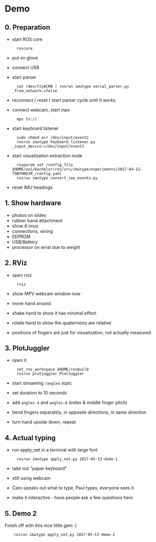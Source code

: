# Demo

## 0. Preparation

* start ROS core

        roscore

* put on glove
* connect USB
* start parser

        cat /dev/ttyACM0 | rosrun imutype serial_parser.py _from_network:=false

* reconnect / reset / start parser cycle until it works
* connect webcam, start mpv

        mpv tv://

* start keyboard listener

        sudo chmod a+r /dev/input/event2
        rosrun imutype keyboard_listener.py _input_device:=/dev/input/event2

* start visualization extraction node

        rosparam set /config_file $HOME/uni/bachelor/ros/src/imutype/experiments/2017-04-12-TGBYHNUJM_/config.yaml
        rosrun imutype convert_imu_events.py

* reset IMU headings

## 1. Show hardware

* photos on slides
* rubber band attachment
* show 6 imus
* connections, wiring
* EEPROM
* USB/Battery
* processor on wrist due to weight

## 2. RViz

* open rviz

        rviz

* show MPV webcam window now
* move hand around
* shake hand to show it has minimal effect
* rotate hand to show the quaternions are relative
* positions of fingers are just for visualization, not actually measured

## 3. PlotJuggler

* open it

        set_ros_workspace $HOME/rosbuild
        rosrun plotjuggler PlotJuggler

* start streaming `/angles` topic
* set duration to 10 seconds
* add `angles.4` and `angles.6` (index & middle finger pitch)
* bend fingers separately, in opposite directions, in same direction
* turn hand upside down, repeat

## 4. Actual typing

* run apply_net in a terminal with large font

        rosrun imutype apply_net.py 2017-05-13-demo-1

* take out "paper keyboard"
* still using webcam
* Caro speaks out what to type, Paul types, everyone sees it
* make it interactive - have people ask a few questions here

## 5. Demo 2

Finish off with this nice little gem :)

        rosrun imutype apply_net.py 2017-05-13-demo-2
